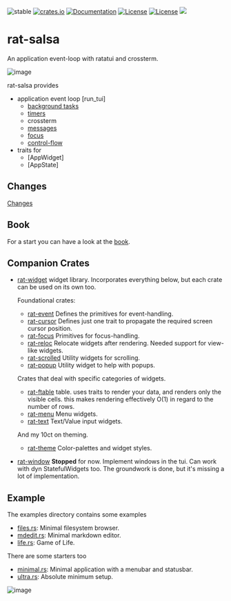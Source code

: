 ![stable](https://img.shields.io/badge/stability-β--3-850101)
[![crates.io](https://img.shields.io/crates/v/rat-salsa.svg)](https://crates.io/crates/rat-salsa)
[![Documentation](https://docs.rs/rat-salsa/badge.svg)](https://docs.rs/rat-salsa)
[![License](https://img.shields.io/badge/license-MIT-blue.svg)](https://opensource.org/licenses/MIT)
[![License](https://img.shields.io/badge/license-APACHE-blue.svg)](https://www.apache.org/licenses/LICENSE-2.0)
![](https://tokei.rs/b1/github/thscharler/rat-salsa)

# rat-salsa

An application event-loop with ratatui and crossterm.

![image][refMDEditGif]

rat-salsa provides

- application event loop [run_tui]
    - [background tasks](AppContext::spawn)
    - [timers](AppContext::add_timer)
    - crossterm
    - [messages](AppContext::queue)
    - [focus](AppContext::focus)
    - [control-flow](Control)
- traits for
    - [AppWidget]
    - [AppState]

## Changes

[Changes](https://github.com/thscharler/rat-salsa/blob/master/changes.md)

## Book

For a start you can have a look at the [book][refRSBook].

## Companion Crates

* [rat-widget](https://docs.rs/rat-widget)
  widget library. Incorporates everything below, but each crate
  can be used on its own too.

  Foundational crates:

    * [rat-event](https://docs.rs/rat-event)
      Defines the primitives for event-handling.
    * [rat-cursor](https://docs.rs/rat-cursor)
      Defines just one trait to propagate the required screen cursor position.
    * [rat-focus](https://docs.rs/rat-focus)
      Primitives for focus-handling.
    * [rat-reloc](https://docs.rs/rat-reloc)
      Relocate widgets after rendering. Needed support for view-like widgets.
    * [rat-scrolled](https://docs.rs/rat-scrolled)
      Utility widgets for scrolling.
    * [rat-popup](https://docs.rs/rat-popup)
      Utility widget to help with popups.

  Crates that deal with specific categories of widgets.

    * [rat-ftable](https://docs.rs/rat-ftable)
      table. uses traits to render your data, and renders only the visible cells.
      this makes rendering effectively O(1) in regard to the number of rows.
    * [rat-menu](https://docs.rs/rat-menu)
      Menu widgets.
    * [rat-text](https://docs.rs/rat-text)
      Text/Value input widgets.

  And my 10ct on theming.

    * [rat-theme](https://docs.rs/rat-theme)
      Color-palettes and widget styles.

* [rat-window](https://github.com/thscharler/rat-window)
  __Stopped__ for now. Implement windows in the tui.
  Can work with dyn StatefulWidgets too. The groundwork is done,
  but it's missing a lot of implementation.

## Example

The examples directory contains some examples

- [files.rs][refFiles]: Minimal filesystem browser.
- [mdedit.rs][refMDEdit]: Minimal markdown editor.
- [life.rs][refLife]: Game of Life.

There are some starters too

- [minimal.rs][refMinimal]: Minimal application with a menubar and statusbar.
- [ultra.rs][refUltra]: Absolute minimum setup.

![image][refFilesGif]


[refFilesGif]: https://github.com/thscharler/rat-salsa/blob/master/files.gif?raw=true

[refMDEditGif]: https://github.com/thscharler/rat-salsa/blob/master/mdedit.gif?raw=true

[refLife]: https://github.com/thscharler/rat-salsa/blob/master/examples/life.rs

[refMDEdit]: https://github.com/thscharler/rat-salsa/blob/master/examples/mdedit.rs

[refFiles]: https://github.com/thscharler/rat-salsa/blob/master/examples/files.rs

[refMinimal]: https://github.com/thscharler/rat-salsa/blob/master/examples/minimal.rs

[refUltra]: https://github.com/thscharler/rat-salsa/blob/master/examples/ultra.rs

[refRSBook]: https://thscharler.github.io/rat-salsa/
